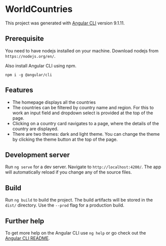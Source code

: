 # WorldCountries

This project was generated with [Angular CLI](https://github.com/angular/angular-cli) version 9.1.11.

## Prerequisite

You need to have nodejs installed on your machine. Download nodejs from `https://nodejs.org/en/`.

Also install Angular CLI using npm.

```shell
npm i -g @angular/cli
```

## Features
  - The homepage displays all the countries
  - The countries can be filtered by country name and region. For this to work an input field and dropdown select is provided at the top of the page.
  - Clicking on a country card navigates to a page, where the details of the country are displayed.
  - There are two themes: dark and light theme. You can change the theme by clicking the theme button at the top of the page.

## Development server

Run `ng serve` for a dev server. Navigate to `http://localhost:4200/`. The app will automatically reload if you change any of the source files.

## Build

Run `ng build` to build the project. The build artifacts will be stored in the `dist/` directory. Use the `--prod` flag for a production build.

## Further help

To get more help on the Angular CLI use `ng help` or go check out the [Angular CLI README](https://github.com/angular/angular-cli/blob/master/README.md).
